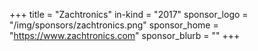 +++
title = "Zachtronics"
in-kind = "2017"
sponsor_logo = "/img/sponsors/zachtronics.png"
sponsor_home = "https://www.zachtronics.com"
sponsor_blurb = ""
+++
